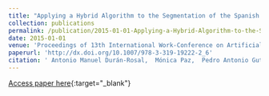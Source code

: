 ```yaml
---
title: "Applying a Hybrid Algorithm to the Segmentation of the Spanish Stock Market Index Time Series"
collection: publications
permalink: /publication/2015-01-01-Applying-a-Hybrid-Algorithm-to-the-Segmentation-of-the-Spanish-Stock-Market-Index-Time-Series
date: 2015-01-01
venue: 'Proceedings of 13th International Work-Conference on Artificial Neural Networks (IWANN 2015)'
paperurl: 'http://dx.doi.org/10.1007/978-3-319-19222-2_6'
citation: ' Antonio Manuel Durán-Rosal,  Mónica Paz,  Pedro Antonio Gutiérrez,  César Hervás-Martínez, &quot;Applying a Hybrid Algorithm to the Segmentation of the Spanish Stock Market Index Time Series.&quot; Proceedings of 13th International Work-Conference on Artificial Neural Networks (IWANN 2015), Vol. 9095, 2015, pp. 69--79.'
---
```

[Access paper here](http://dx.doi.org/10.1007/978-3-319-19222-2_6){:target="_blank"}
